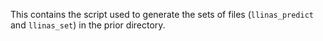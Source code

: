 This contains the script used to generate the sets of files (`llinas_predict` and `llinas_set`) in the prior directory.
